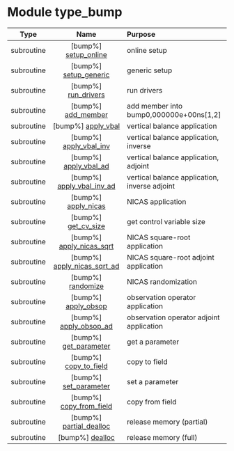 # Module type_bump

| Type | Name | Purpose |
| :--: | :--: | :---------- |
| subroutine | [bump%] [setup_online](https://github.com/benjaminmenetrier/bump/tree/master/src/type_bump.F90#L81) | online setup |
| subroutine | [bump%] [setup_generic](https://github.com/benjaminmenetrier/bump/tree/master/src/type_bump.F90#L341) | generic setup |
| subroutine | [bump%] [run_drivers](https://github.com/benjaminmenetrier/bump/tree/master/src/type_bump.F90#L391) | run drivers |
| subroutine | [bump%] [add_member](https://github.com/benjaminmenetrier/bump/tree/master/src/type_bump.F90#L601) | add member into bump0,000000e+00ns[1,2] |
| subroutine | [bump%] [apply_vbal](https://github.com/benjaminmenetrier/bump/tree/master/src/type_bump.F90#L649) | vertical balance application |
| subroutine | [bump%] [apply_vbal_inv](https://github.com/benjaminmenetrier/bump/tree/master/src/type_bump.F90#L687) | vertical balance application, inverse |
| subroutine | [bump%] [apply_vbal_ad](https://github.com/benjaminmenetrier/bump/tree/master/src/type_bump.F90#L725) | vertical balance application, adjoint |
| subroutine | [bump%] [apply_vbal_inv_ad](https://github.com/benjaminmenetrier/bump/tree/master/src/type_bump.F90#L763) | vertical balance application, inverse adjoint |
| subroutine | [bump%] [apply_nicas](https://github.com/benjaminmenetrier/bump/tree/master/src/type_bump.F90#L801) | NICAS application |
| subroutine | [bump%] [get_cv_size](https://github.com/benjaminmenetrier/bump/tree/master/src/type_bump.F90#L849) | get control variable size |
| subroutine | [bump%] [apply_nicas_sqrt](https://github.com/benjaminmenetrier/bump/tree/master/src/type_bump.F90#L872) | NICAS square-root application |
| subroutine | [bump%] [apply_nicas_sqrt_ad](https://github.com/benjaminmenetrier/bump/tree/master/src/type_bump.F90#L919) | NICAS square-root adjoint application |
| subroutine | [bump%] [randomize](https://github.com/benjaminmenetrier/bump/tree/master/src/type_bump.F90#L963) | NICAS randomization |
| subroutine | [bump%] [apply_obsop](https://github.com/benjaminmenetrier/bump/tree/master/src/type_bump.F90#L1000) | observation operator application |
| subroutine | [bump%] [apply_obsop_ad](https://github.com/benjaminmenetrier/bump/tree/master/src/type_bump.F90#L1029) | observation operator adjoint application |
| subroutine | [bump%] [get_parameter](https://github.com/benjaminmenetrier/bump/tree/master/src/type_bump.F90#L1058) | get a parameter |
| subroutine | [bump%] [copy_to_field](https://github.com/benjaminmenetrier/bump/tree/master/src/type_bump.F90#L1114) | copy to field |
| subroutine | [bump%] [set_parameter](https://github.com/benjaminmenetrier/bump/tree/master/src/type_bump.F90#L1265) | set a parameter |
| subroutine | [bump%] [copy_from_field](https://github.com/benjaminmenetrier/bump/tree/master/src/type_bump.F90#L1321) | copy from field |
| subroutine | [bump%] [partial_dealloc](https://github.com/benjaminmenetrier/bump/tree/master/src/type_bump.F90#L1422) | release memory (partial) |
| subroutine | [bump%] [dealloc](https://github.com/benjaminmenetrier/bump/tree/master/src/type_bump.F90#L1449) | release memory (full) |
